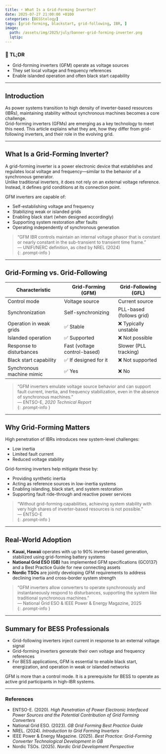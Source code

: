 ```yaml
---
title: ⚡ What Is a Grid-Forming Inverter?
date: 2025-07-27 21:00:00 +0100
categories: [BESStology]
tags: [grid-forming, blackstart, grid-following, IBR, ]
image:
  path: /assets/img/2025/july/banner-grid-forming-inverter.png
  lqtip:
---
```


### 📌 TL;DR

- Grid-forming inverters (GFM) operate as voltage sources  
- They set local voltage and frequency references
- Enable islanded operation and often black start capability

---

## Introduction

As power systems transition to high density of inverter-based resources (IBRs), maintaining stability without synchronous machines becomes a core challenge.  
Grid-forming inverters (GFMs) are emerging as a key technology to meet this need. This article explains what they are, how they differ from grid-following inverters, and their role in the evolving grid.

---

## What Is a Grid-Forming Inverter?

A grid-forming inverter is a power electronic device that establishes and regulates local voltage and frequency—similar to the behavior of a synchronous generator.  
Unlike traditional inverters, it does not rely on an external voltage reference. Instead, it defines grid conditions at its connection point.

GFM inverters are capable of:

- Self-establishing voltage and frequency
- Stabilizing weak or islanded grids
- Enabling black start (when designed accordingly)
- Supporting system restoration after faults
- Operating independently of synchronous generation

> “GFM IBR controls maintain an internal voltage phasor that is constant or nearly constant in the sub-transient to transient time frame.”  
> — UNIFI/NERC definition, as cited by NREL (2024)  
> {: .prompt-info }

---

## Grid-Forming vs. Grid-Following

| Characteristic             | Grid-Forming (GFM)               | Grid-Following (GFL)         |
|---------------------------|----------------------------------|------------------------------|
| Control mode              | Voltage source                   | Current source               |
| Synchronization           | Self-synchronizing               | PLL-based (follows grid)     |
| Operation in weak grids   | ✅ Stable                         | ❌ Typically unstable         |
| Islanded operation        | ✅ Supported                      | ❌ Not possible               |
| Response to disturbances  | Fast (voltage control-based)     | Slower (PLL tracking)        |
| Black start capability    | ✅ If designed for it             | ❌ Not supported              |
| Synchronous machine mimic | ✅ Yes                            | ❌ No                         |

> “GFM inverters emulate voltage source behavior and can support fault current, inertia, and frequency stabilization, even in the absence of synchronous machines.”  
> — ENTSO-E, *2020 Technical Report*  
> {: .prompt-info }

---

## Why Grid-Forming Matters

High penetration of IBRs introduces new system-level challenges:

- Low inertia
- Limited fault current
- Reduced voltage stability

Grid-forming inverters help mitigate these by:

- Providing synthetic inertia
- Acting as reference sources in low-inertia systems  
- Enabling islanding, black start, and system restoration  
- Supporting fault ride-through and reactive power services

> “Without grid-forming capabilities, achieving system stability with very high shares of inverter-based resources is not possible.”  
> — ENTSO-E  
> {: .prompt-info }

---

## Real-World Adoption

- **Kauai, Hawaii** operates with up to 90% inverter-based generation, stabilized using grid-forming battery systems  
- **National Grid ESO (GB)** has implemented GFM specifications (GC0137) and a Best Practice Guide for new connecting assets  
- **Nordic TSOs** are jointly developing GFM requirements to address declining inertia and cross-border system strength

> “GFM inverters allow converters to operate synchronously and instantaneously respond to disturbances, supporting the system like traditional synchronous machines.”  
> — National Grid ESO & IEEE Power & Energy Magazine, 2025  
> {: .prompt-info }

---

##  Summary for BESS Professionals

- Grid-following inverters inject current in response to an external voltage signal
- Grid-forming inverters generate their own voltage and frequency references
- For BESS applications, GFM is essential to enable black start, energization, and operation in weak or islanded networks

GFM is more than a control mode. It is a prerequisite for BESS to operate as active grid participants in high-IBR systems.

---

### References

- ENTSO-E. (2020). *High Penetration of Power Electronic Interfaced Power Sources and the Potential Contribution of Grid Forming Converters*  
- National Grid ESO. (2023). *GB Grid Forming Best Practice Guide*  
- NREL. (2024). *Introduction to Grid Forming Inverters*  
- IEEE Power & Energy Magazine. (2025). *Best Practice: Grid-Forming Converter Technological Development in GB*  
- Nordic TSOs. (2025). *Nordic Grid Development Perspective*
